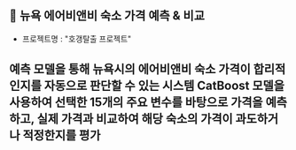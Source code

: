 ## 🗽 뉴욕 에어비앤비 숙소 가격 예측 & 비교

- 프로젝트명 : "호갱탈출 프로젝트"

예측 모델을 통해 뉴욕시의 에어비앤비 숙소 가격이 합리적인지를 자동으로 판단할 수 있는 시스템
CatBoost 모델을 사용하여 선택한 15개의 주요 변수를 바탕으로 가격을 예측하고, 
실제 가격과 비교하여 해당 숙소의 가격이 과도하거나 적정한지를 평가
---
